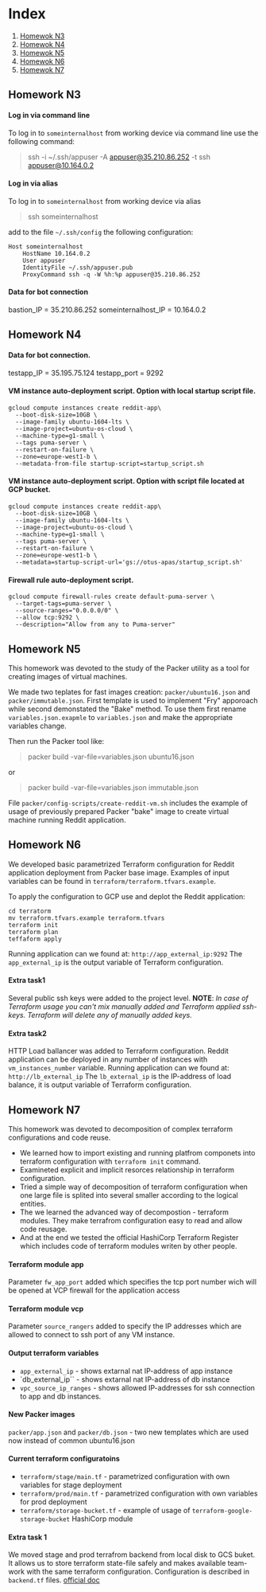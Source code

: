 # Index
1. [Homewok N3](#homework-n3)
2. [Homewok N4](#homework-n4)
3. [Homewok N5](#homework-n5)
4. [Homewok N6](#homework-n6)
5. [Homewok N7](#homework-n7)

## Homework N3

#### Log in via command line

To log in to `someinternalhost` from working device via command line use the following command:
> ssh -i ~/.ssh/appuser -A appuser@35.210.86.252 -t ssh appuser@10.164.0.2

#### Log in via alias

To log in to `someinternalhost` from working device via alias
> ssh someinternalhost

add to the file `~/.ssh/config` the following configuration:
```
Host someinternalhost
	HostName 10.164.0.2
	User appuser
	IdentityFile ~/.ssh/appuser.pub
	ProxyCommand ssh -q -W %h:%p appuser@35.210.86.252
```

#### Data for bot connection
bastion_IP = 35.210.86.252
someinternalhost_IP = 10.164.0.2

## Homework N4

#### Data for bot connection.
testapp_IP = 35.195.75.124
testapp_port = 9292

#### VM instance auto-deployment script. Option with local startup script file.
```
gcloud compute instances create reddit-app\
  --boot-disk-size=10GB \
  --image-family ubuntu-1604-lts \
  --image-project=ubuntu-os-cloud \
  --machine-type=g1-small \
  --tags puma-server \
  --restart-on-failure \
  --zone=europe-west1-b \
  --metadata-from-file startup-script=startup_script.sh
```

#### VM instance auto-deployment script. Option with script file located at GCP bucket.
```
gcloud compute instances create reddit-app\
  --boot-disk-size=10GB \
  --image-family ubuntu-1604-lts \
  --image-project=ubuntu-os-cloud \
  --machine-type=g1-small \
  --tags puma-server \
  --restart-on-failure \
  --zone=europe-west1-b \
  --metadata=startup-script-url='gs://otus-apas/startup_script.sh'
```

#### Firewall rule auto-deployment script.
```
gcloud compute firewall-rules create default-puma-server \
  --target-tags=puma-server \
  --source-ranges="0.0.0.0/0" \
  --allow tcp:9292 \
  --description="Allow from any to Puma-server"
```

## Homework N5

This homework was devoted to the study of the Packer utility as a tool for creating images of virtual machines.

We made two teplates for fast images creation: `packer/ubuntu16.json` and `packer/immutable.json`. First template is used to implement "Fry" apporoach while second demonstated the "Bake" method.
To use them first rename `variables.json.exapmle` to `variables.json` and make the appropriate variables change.

Then run the Packer tool like:

>packer build -var-file=variables.json ubuntu16.json

or

>packer build -var-file=variables.json immutable.json

File `packer/config-scripts/create-reddit-vm.sh` includes the example of usage of previously prepared Packer "bake" image to create virtual machine running Reddit application.

## Homework N6

We developed basic parametrized Terraform configuration for Reddit application deployment from Packer base image. Examples of input variables can be found in `terraform/terraform.tfvars.example`.

To apply the configuration to GCP use and deplot the Reddit application:
```
cd terratorm
mv terraform.tfvars.example terraform.tfvars
terraform init
terraform plan
teffaform apply
```
Running application can we found at: `http://app_external_ip:9292` The `app_external_ip` is the output variable of Terraform configuration.

#### Extra task1

Several public ssh keys were added to the project level. **NOTE**: *In case of Terraform usage you can't mix manually added and Terraform applied ssh-keys. Terraform will delete any of manually added keys.*

#### Extra task2

HTTP Load ballancer was added to Terraform configuration. Reddit application can be deployed in any number of instances with `vm_instances_number` variable. Running application can we found at: `http://lb_external_ip` The `lb_external_ip` is the IP-address of load balance, it is output variable of Terraform configuration.

## Homework N7

This homework was devoted to decomposition of complex terraform configurations and code reuse.

* We learned how to import existing and running platfrom componets into terraform configuration with `terraform init` command.
* Examineted explicit and implicit resorces relationship in terraform configuration.
* Tried a simple way of decomposition of terraform configuration when one large file is splited into several smaller according to the logical entities.
* The we learned the advanced way of decompostion - terraform modules. They make terrafrom configuration easy to read and allow code reusage.
* And at the end we tested the official HashiCorp Terraform Register which includes code of terraform modules writen by other people.

#### Terraform module app
Parameter `fw_app_port` added which specifies the tcp port number wich will be opened at VCP firewall for the application access

#### Terraform module vcp
Parameter `source_rangers` added to specify the IP addresses which are allowed to connect to ssh port of any VM instance.

#### Output terraform variables
* `app_external_ip` - shows extarnal nat IP-address of app instance
* `db_external_ip`` - shows extarnal nat IP-address of db instance
* `vpc_source_ip_ranges` - shows allowed IP-addresses for ssh connection to app and db instances.

#### New Packer images
`packer/app.json` and `packer/db.json` - two new templates which are used now instead of common ubuntu16.json

#### Current terraform configuratoins
* `terraform/stage/main.tf` - parametrized configuration with own variables for stage deployment
* `terraform/prod/main.tf` - parametrized configuration with own variables for prod deployment
* `terraform/storage-bucket.tf` - example of usage of `terraform-google-storage-bucket` HashiCorp module

#### Extra task 1
We moved stage and prod terrafrom backend from local disk to GCS buket. It allows us to store terraform state-file safely and makes available team-work with the same terraform configuration.
Configuration is described in `backend.tf` files. [official doc](https://www.terraform.io/docs/backends/types/gcs.html)
